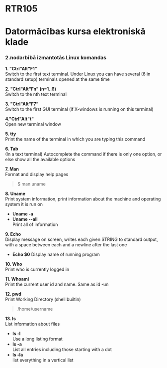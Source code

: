 # RTR105  
# Datormācības kursa elektroniskā klade  
### 2.nodarbībā izmantotās Linux komandas


**1. "Ctrl"Alt"F1"**   
Switch to the first text terminal. Under Linux you can have several (6 in standard setup) terminals opened at the same time
  
**2. "Ctrl"Alt"Fn" (n=1..6)**   
Switch to the nth text terminal

**3. "Ctrl"Alt"F7"**  
 Switch to the first GUI terminal (if X-windows is running on this terminal)

**4."Ctrl"Alt"t"**  
Open new terminal window

**5. tty**  
Print the name of the terminal in which you are typing this command
  
**6. Tab**  
(In a text terminal) Autocomplete the command  if there is only one option, or else show all the available options 
  
**7. Man**  
 Format and display help pages
 > $ man uname
  
**8. Uname**  
Print system information, print information about the machine and operating system it is run on
* **Uname -a** 
* **Uname --all**  
Print all of information

**9. Echo**   
Display message on screen, writes each given STRING to standard output, with a space between each and a newline after the last one
* **Echo $0**
Display name of running program

**10. Who**   
Print who is currently logged in

**11. Whoami**  
Print the current user id and name. Same as id -un

**12. pwd**  
Print Working Directory (shell builtin)
> /home/username

**13. ls**  
List information about files
* **ls -l**          
 Use a long listing format    
* **ls -a**          
  List all entries including those starting with a dot  
* **ls -la**          
  list everything in a vertical list  
 
 
  





